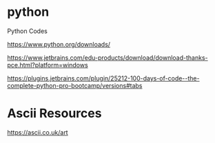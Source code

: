 # python
Python Codes

https://www.python.org/downloads/

https://www.jetbrains.com/edu-products/download/download-thanks-pce.html?platform=windows

https://plugins.jetbrains.com/plugin/25212-100-days-of-code--the-complete-python-pro-bootcamp/versions#tabs


# Ascii Resources

https://ascii.co.uk/art
